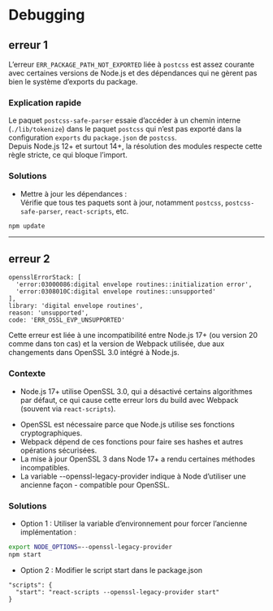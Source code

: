 # Debugging

## erreur 1

L’erreur `ERR_PACKAGE_PATH_NOT_EXPORTED` liée à `postcss` est assez courante avec certaines versions de Node.js et des dépendances qui ne gèrent pas bien le système d’exports du package.

### Explication rapide

Le paquet `postcss-safe-parser` essaie d’accéder à un chemin interne (`./lib/tokenize`) dans le paquet `postcss` qui n’est pas exporté dans la configuration `exports` du `package.json` de `postcss`.  
Depuis Node.js 12+ et surtout 14+, la résolution des modules respecte cette règle stricte, ce qui bloque l’import.

### Solutions

- Mettre à jour les dépendances :  
  Vérifie que tous tes paquets sont à jour, notamment `postcss`, `postcss-safe-parser`, `react-scripts`, etc.

```bash
npm update
```

---

## erreur 2

```
opensslErrorStack: [
  'error:03000086:digital envelope routines::initialization error',
  'error:0308010C:digital envelope routines::unsupported'
],
library: 'digital envelope routines',
reason: 'unsupported',
code: 'ERR_OSSL_EVP_UNSUPPORTED'
```

Cette erreur est liée à une incompatibilité entre Node.js 17+ (ou version 20 comme dans ton cas) et la version de Webpack utilisée, due aux changements dans OpenSSL 3.0 intégré à Node.js.

### Contexte

- Node.js 17+ utilise OpenSSL 3.0, qui a désactivé certains algorithmes par défaut, ce qui cause cette erreur lors du build avec Webpack (souvent via `react-scripts`).

* OpenSSL est nécessaire parce que Node.js utilise ses fonctions cryptographiques.
* Webpack dépend de ces fonctions pour faire ses hashes et autres opérations sécurisées.
* La mise à jour OpenSSL 3 dans Node 17+ a rendu certaines méthodes incompatibles.
* La variable --openssl-legacy-provider indique à Node d’utiliser une ancienne façon - compatible pour OpenSSL.

### Solutions

- Option 1 : Utiliser la variable d’environnement pour forcer l’ancienne implémentation :

```bash
export NODE_OPTIONS=--openssl-legacy-provider
npm start
```

- Option 2 : Modifier le script start dans le package.json

```
"scripts": {
  "start": "react-scripts --openssl-legacy-provider start"
}
```
